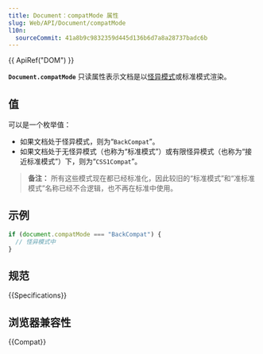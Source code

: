 ```yaml
---
title: Document：compatMode 属性
slug: Web/API/Document/compatMode
l10n:
  sourceCommit: 41a8b9c9832359d445d136b6d7a8a28737badc6b
---
```


{{ ApiRef("DOM") }}

**`Document.compatMode`** 只读属性表示文档是以[怪异模式](/zh-CN/docs/Web/HTML/Quirks_Mode_and_Standards_Mode)或标准模式渲染。

## 值

可以是一个枚举值：

- 如果文档处于怪异模式，则为“`BackCompat`”。
- 如果文档处于无怪异模式（也称为“标准模式”）或有限怪异模式（也称为“接近标准模式”）下，则为“`CSS1Compat`”。

> **备注：** 所有这些模式现在都已经标准化，因此较旧的“标准模式”和“准标准模式”名称已经不合逻辑，也不再在标准中使用。

## 示例

```js
if (document.compatMode === "BackCompat") {
  // 怪异模式中
}
```

## 规范

{{Specifications}}

## 浏览器兼容性

{{Compat}}

